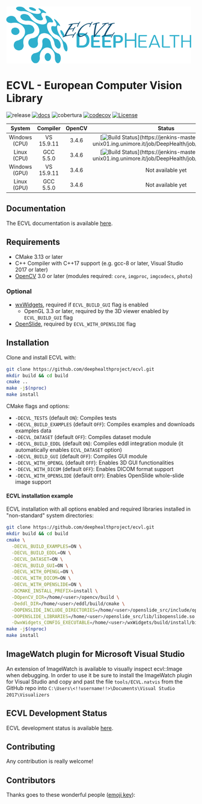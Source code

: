 
![ECVL](doc/logo/DEEPHEALTH_doxygen_logo_reduced.png)
# ECVL - European Computer Vision Library 
![release](https://img.shields.io/github/v/release/deephealthproject/ecvl)
[![docs](https://readthedocs.org/projects/pip/badge/?version=latest&style=flat)](https://deephealthproject.github.io/ecvl/)
![cobertura](https://img.shields.io/jenkins/coverage/cobertura?jobUrl=https%3A%2F%2Fjenkins-master-deephealth-unix01.ing.unimore.it%2Fjob%2FDeepHealth%2Fjob%2Fecvl%2Fjob%2Fmaster%2F&label=cobertura)
[![codecov](https://codecov.io/gh/deephealthproject/ecvl/branch/master/graph/badge.svg)](https://codecov.io/gh/deephealthproject/ecvl)
[![License](https://img.shields.io/apm/l/vim-mode)](https://github.com/deephealthproject/ecvl/blob/master/LICENSE)

| System  |  Compiler  | OpenCV | Status | 
|:-------:|:----------:|:------:|:------:|
| Windows (CPU) | VS 15.9.11 | 3.4.6  |[![Build Status](https://jenkins-master-deephealth-unix01.ing.unimore.it/badge/job/DeepHealth/job/ecvl/job/master/windows_end?)](https://jenkins-master-deephealth-unix01.ing.unimore.it/job/DeepHealth/job/ecvl/job/master/)        |
| Linux (CPU)   | GCC 5.5.0  | 3.4.6  |[![Build Status](https://jenkins-master-deephealth-unix01.ing.unimore.it/badge/job/DeepHealth/job/ecvl/job/master/linux_end?)](https://jenkins-master-deephealth-unix01.ing.unimore.it/job/DeepHealth/job/ecvl/job/master/)        |
| Windows (GPU) | VS 15.9.11 | 3.4.6  |  Not available yet        |
| Linux (GPU)   | GCC 5.5.0  | 3.4.6  |  Not available yet        |


## Documentation

The ECVL documentation is available [here](https://deephealthproject.github.io/ecvl/).

## Requirements
- CMake 3.13 or later
- C++ Compiler with C++17 support (e.g. gcc-8 or later, Visual Studio 2017 or later)
- [OpenCV](https://opencv.org) 3.0 or later (modules required: `core`, `imgproc`, `imgcodecs`, `photo`)

### Optional
- [wxWidgets](https://www.wxwidgets.org/), required if `ECVL_BUILD_GUI` flag is enabled
  - OpenGL 3.3 or later, required by the 3D viewer enabled by `ECVL_BUILD_GUI` flag
- [OpenSlide](https://github.com/openslide/openslide), required by `ECVL_WITH_OPENSLIDE` flag

## Installation
Clone and install ECVL with:
```bash
git clone https://github.com/deephealthproject/ecvl.git
mkdir build && cd build
cmake ..
make -j$(nproc)
make install
```

CMake flags and options:
- `-DECVL_TESTS` (default `ON`): Compiles tests
- `-DECVL_BUILD_EXAMPLES` (default `OFF`): Compiles examples and downloads examples data 
- `-DECVL_DATASET` (default `OFF`): Compiles dataset module
- `-DECVL_BUILD_EDDL` (default `ON`): Compiles eddl integration module (it automatically enables `ECVL_DATASET` option)
- `-DECVL_BUILD_GUI` (default `OFF`): Compiles GUI module
- `-DECVL_WITH_OPENGL` (default `OFF`): Enables 3D GUI functionalities
- `-DECVL_WITH_DICOM` (default `OFF`): Enables DICOM format support
- `-DECVL_WITH_OPENSLIDE` (default `OFF`): Enables OpenSlide whole-slide image support

#### ECVL installation example
ECVL installation with all options enabled and required libraries installed in "non-standard" system directories:
```bash
git clone https://github.com/deephealthproject/ecvl.git
mkdir build && cd build
cmake \
  -DECVL_BUILD_EXAMPLES=ON \
  -DECVL_BUILD_EDDL=ON \
  -DECVL_DATASET=ON \
  -DECVL_BUILD_GUI=ON \
  -DECVL_WITH_OPENGL=ON \
  -DECVL_WITH_DICOM=ON \
  -DECVL_WITH_OPENSLIDE=ON \
  -DCMAKE_INSTALL_PREFIX=install \
  -DOpenCV_DIR=/home/<user>/opencv/build \
  -Deddl_DIR=/home/<user>/eddl/build/cmake \
  -DOPENSLIDE_INCLUDE_DIRECTORIES=/home/<user>/openslide_src/include/openslide \
  -DOPENSLIDE_LIBRARIES=/home/<user>/openslide_src/lib/libopenslide.so \
  -DwxWidgets_CONFIG_EXECUTABLE=/home/<user>/wxWidgets/build/install/bin/wx-config ..
make -j$(nproc)
make install
```

## ImageWatch plugin for Microsoft Visual Studio

An extension of ImageWatch is available to visually inspect ecvl::Image when debugging. In order to use it be sure to install the ImageWatch plugin for Visual Studio and copy and past the file ```tools/ECVL.natvis``` from the GitHub repo into ```C:\Users\<!!username!!>\Documents\Visual Studio 2017\Visualizers```

## ECVL Development Status

ECVL development status is available [here](DEVSTAT.md).

## Contributing

Any contribution is really welcome!

## Contributors

Thanks goes to these wonderful people ([emoji key](https://github.com/all-contributors/all-contributors#emoji-key)):

<!-- ALL-CONTRIBUTORS-LIST:START - Do not remove or modify this section -->
<!-- prettier-ignore -->

<!-- ALL-CONTRIBUTORS-LIST:END -->
